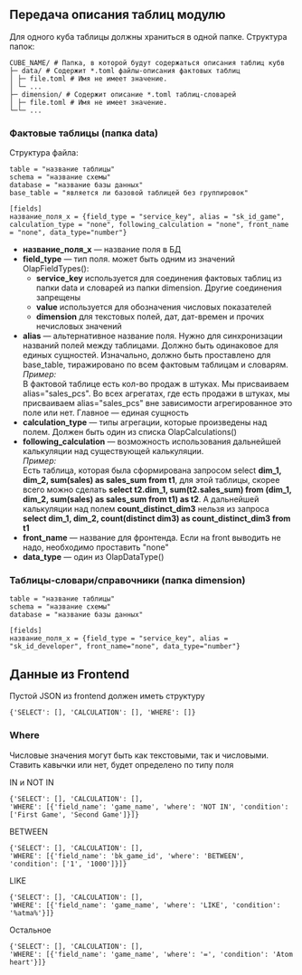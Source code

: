 ## Передача описания таблиц модулю

Для одного куба таблицы должны храниться в одной папке. Структура папок:
```
CUBE_NAME/ # Папка, в которой будут содержаться описания таблиц кубв
├─ data/ # Содержит *.toml файлы-описания фактовых таблиц
│ ├─ file.toml # Имя не имеет значение.
│ └─ ...
├─ dimension/ # Содержит описание *.toml таблиц-словарей
│ ├─ file.toml # Имя не имеет значение.
└─└─ ...
```
### Фактовые таблицы (папка data)
Структура файла:
```
table = "название таблицы"
schema = "название схемы"
database = "название базы данных"
base_table = "является ли базовой таблицей без группировок"

[fields]
название_поля_х = {field_type = "service_key", alias = "sk_id_game", calculation_type = "none", following_calculation = "none", front_name = "none", data_type="number"}
```
- **название_поля_х** — название поля в БД
- **field_type** — тип поля. может быть одним из значений OlapFieldTypes(): 
  - **service_key** используется для соединения фактовых таблиц из папки data и словарей из папки dimension. Другие соединения запрещены
  - **value** используется для обозначения числовых показателей
  - **dimension** для текстовых полей, дат, дат-времен и прочих нечисловых значений
- **alias** — альтернативное название поля. Нужно для синхронизации названий полей между таблицами. Должно быть одинаковое для единых сущностей. Изначально, должно быть проставлено для base_table, тиражировано по всем фактовым таблицам и словарям. <br>_Пример:_<br>В фактовой таблице есть кол-во продаж в штуках. Мы присваиваем alias="sales_pcs". Во всех агрегатах, где есть продажи в штуках, мы присваиваем alias="sales_pcs" вне зависимости агрегированное это поле или нет. Главное — единая сущность
- **calculation_type** — типы агрегации, которые произведены над полем. Должен быть один из списка OlapCalculations()
- **following_calculation** — возможность использования дальнейшей калькуляции над существующей калькуляции.<br>_Пример:_<br>Есть таблица, которая была сформирована запросом select **dim_1, dim_2, sum(sales) as sales_sum from t1**, для этой таблицы, скорее всего можно сделать **select t2.dim_1, sum(t2.sales_sum) from (dim_1, dim_2, sum(sales) as sales_sum from t1) as t2**. А дальнейшей калькуляции над полем **count_distinct_dim3** нельзя из запроса **select dim_1, dim_2, count(distinct dim3) as count_distinct_dim3 from t1**
- **front_name** — название для фронтенда. Если на front выводить не надо, необходимо проставить "none"
- **data_type** — один из OlapDataType()

### Таблицы-словари/справочники (папка dimension)
```
table = "название таблицы"
schema = "название схемы"
database = "название базы данных"

[fields]
название_поля_х = {field_type = "service_key", alias = "sk_id_developer", front_name="none", data_type="number"}
```

## Данные из Frontend

Пустой JSON из frontend должен иметь структуру
```
{'SELECT': [], 'CALCULATION': [], 'WHERE': []}
```

### Where

Числовые значения могут быть как текстовыми, так и числовыми. Ставить кавычки или нет, будет определено по типу поля

IN и NOT IN
```
{'SELECT': [], 'CALCULATION': [],
'WHERE': [{'field_name': 'game_name', 'where': 'NOT IN', 'condition': ['First Game', 'Second Game']}]}
```

BETWEEN
```
{'SELECT': [], 'CALCULATION': [],
'WHERE': [{'field_name': 'bk_game_id', 'where': 'BETWEEN', 'condition': ['1', '1000']}]}
```

LIKE
```
{'SELECT': [], 'CALCULATION': [],
'WHERE': [{'field_name': 'game_name', 'where': 'LIKE', 'condition': '%atma%'}]}
```

Остальное
```
{'SELECT': [], 'CALCULATION': [],
'WHERE': [{'field_name': 'game_name', 'where': '=', 'condition': 'Atom heart'}]}
```

